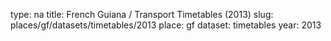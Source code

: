 type: na
title: French Guiana / Transport Timetables (2013)
slug: places/gf/datasets/timetables/2013
place: gf
dataset: timetables
year: 2013
